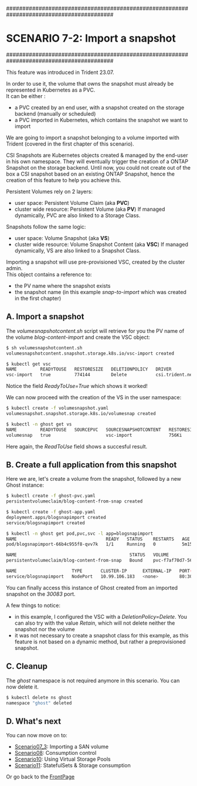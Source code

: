 #########################################################################################
# SCENARIO 7-2: Import a snapshot  
#########################################################################################

This feature was introduced in Trident 23.07.  

In order to use it, the volume that owns the snapshot must already be represented in Kubernetes as a PVC.  
It can be either :
- a PVC created by an end user, with a snapshot created on the storage backend (manually or scheduled)  
- a PVC imported in Kubernetes, which contains the snapshot we want to import

We are going to import a snapshot belonging to a volume imported with Trident (covered in the first chapter of this scenario).  

CSI Snapshots are Kubernetes objects created & managed by the end-user in his own namespace. They will eventually trigger the creation of a ONTAP Snapshot on the storage backend. Until now, you could not create out of the box a CSI snapshot based on an existing ONTAP Snapshot, hence the creation of this feature to help you achieve this.  

Persistent Volumes rely on 2 layers:
- user space: Persistent Volume Claim (aka **PVC**)
- cluster wide resource: Persistent Volume (aka **PV**)
If managed dynamically, PVC are also linked to a Storage Class.  

Snapshots follow the same logic:
- user space: Volume Snapshot (aka **VS**)
- cluster wide resource: Volume Snapshot Content (aka **VSC**)
If managed dynamically, VS are also linked to a Snapshot Class.  

Importing a snapshot will use pre-provisioned VSC, created by the cluster admin.  
This object contains a reference to:
- the PV name where the snapshot exists
- the snapshot name (in this example _snap-to-import_ which was created in the first chapter)

## A. Import a snapshot

The _volumesnapshotcontent.sh_ script will retrieve for you the PV name of the volume _blog-content-import_ and create the VSC object:
```bash
$ sh volumesnapshotcontent.sh
volumesnapshotcontent.snapshot.storage.k8s.io/vsc-import created

$ kubectl get vsc
NAME         READYTOUSE   RESTORESIZE   DELETIONPOLICY   DRIVER                  VOLUMESNAPSHOTCLASS   VOLUMESNAPSHOT   VOLUMESNAPSHOTNAMESPACE   AGE
vsc-import   true         774144        Delete           csi.trident.netapp.io                         volumesnap       ghost                     39m
```
Notice the field _ReadyToUse=True_ which shows it worked!  

We can now proceed with the creation of the VS in the user namespace:
```bash
$ kubectl create -f volumesnapshot.yaml
volumesnapshot.snapshot.storage.k8s.io/volumesnap created

$ kubectl -n ghost get vs
NAME         READYTOUSE   SOURCEPVC   SOURCESNAPSHOTCONTENT   RESTORESIZE   SNAPSHOTCLASS   SNAPSHOTCONTENT   CREATIONTIME   AGE
volumesnap   true                     vsc-import              756Ki                         vsc-import        57m            48m
```
Here again, the _ReadToUse_ field shows a succesful result.

## B. Create a full application from this snapshot

Here we are, let's create a volume from the snapshot, followed by a new Ghost instance:
```bash
$ kubectl create -f ghost-pvc.yaml 
persistentvolumeclaim/blog-content-from-snap created

$ kubectl create -f ghost-app.yaml
deployment.apps/blogsnapimport created
service/blogsnapimport created

$ kubectl -n ghost get pod,pvc,svc -l app=blogsnapimport
NAME                                  READY   STATUS    RESTARTS   AGE
pod/blogsnapimport-66b4c955f8-qvv7k   1/1     Running   0          5m15s

NAME                                           STATUS   VOLUME                                     CAPACITY    ACCESS MODES   STORAGECLASS        AGE
persistentvolumeclaim/blog-content-from-snap   Bound    pvc-f7af70d7-56e8-42a5-ac65-7d3a5e70040b   5518824Ki   RWX            storage-class-nas   14m

NAME                     TYPE       CLUSTER-IP      EXTERNAL-IP   PORT(S)        AGE
service/blogsnapimport   NodePort   10.99.106.183   <none>        80:30083/TCP   26s
```

You can finally access this instance of Ghost created from an imported snapshot on the _30083_ port.

A few things to notice:
- in this example, I configured the VSC with a _DeletionPolicy=Delete_. You can also try with the value _Retain_, which will not delete neither the snapshot nor the volume  
- it was not necessary to create a snapshot class for this example, as this feature is not based on a dynamic method, but rather a preprovisioned snapshot.  

## C. Cleanup

The _ghost_ namespace is not required anymore in this scenario. You can now delete it.  
```bash
$ kubectl delete ns ghost
namespace "ghost" deleted
```

## D. What's next

You can now move on to:

- [Scenario07_3](../3_SAN_import): Importing a SAN volume  
- [Scenario08](../../Scenario08): Consumption control  
- [Scenario10](../../Scenario10): Using Virtual Storage Pools 
- [Scenario11](../../Scenario11): StatefulSets & Storage consumption  

Or go back to the [FrontPage](https://github.com/YvosOnTheHub/LabNetApp)
